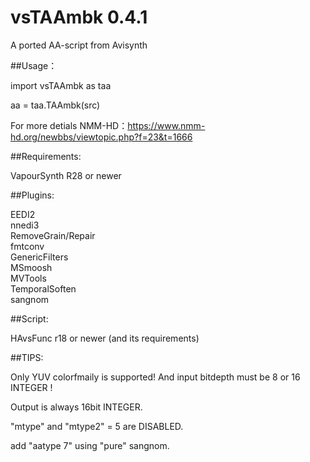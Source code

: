 # vsTAAmbk 0.4.1
A ported AA-script from Avisynth


##Usage：

import vsTAAmbk as taa

aa = taa.TAAmbk(src)


For more detials NMM-HD：https://www.nmm-hd.org/newbbs/viewtopic.php?f=23&t=1666

##Requirements:

VapourSynth R28 or newer

##Plugins:

EEDI2						
nnedi3						
RemoveGrain/Repair			
fmtconv						
GenericFilters				
MSmoosh						
MVTools						
TemporalSoften			
sangnom

##Script:

HAvsFunc r18 or newer (and its requirements)

##TIPS:

Only YUV colorfmaily is supported! And input bitdepth must be 8 or 16 INTEGER !

Output is always 16bit INTEGER.

"mtype" and "mtype2" = 5 are DISABLED.

add "aatype 7" using "pure" sangnom.
